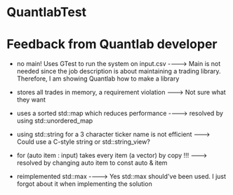 # QuantlabTest

# Feedback from Quantlab developer
- no main! Uses GTest to run the system on input.csv ----> Main is not needed since the job description is about maintaining a trading library. Therefore, I am showing Quantlab how to make a library

- stores all trades in memory, a requirement violation ---> Not sure what they want

- uses a sorted std::map which reduces performance ----> resolved by using std::unordered_map

- using std::string for a 3 character ticker name is not efficient ---> Could use a C-style string or std::string_view?

- for (auto item : input) takes every item (a vector<trade>) by copy !!! ---> resolved by changing auto item to const auto & item

- reimplemented std::max ----> Yes std::max should've been used. I just forgot about it when implementing the solution
